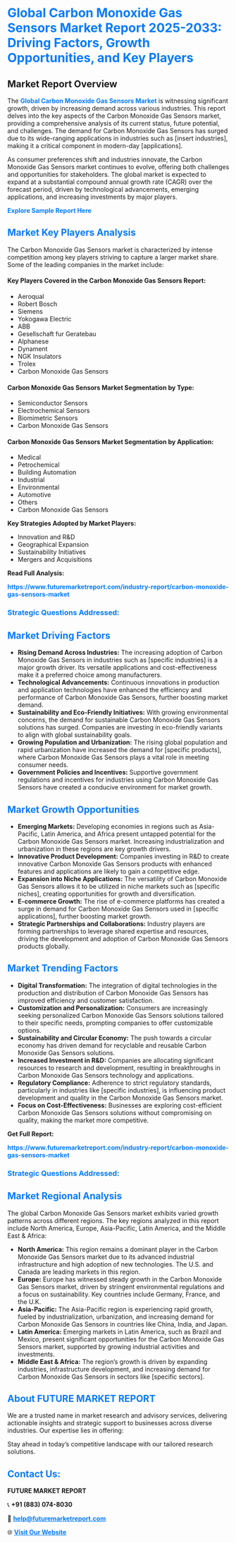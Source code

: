 <h1 style="color: #007BFF;">Global Carbon Monoxide Gas Sensors Market Report 2025-2033: Driving Factors, Growth Opportunities, and Key Players</h1>

<section id="overview">
<h2>Market Report Overview</h2>
<p>The <a href="https://www.futuremarketreport.com/industry-report/carbon-monoxide-gas-sensors-market" style="color: #007BFF; text-decoration: none;"><strong>Global Carbon Monoxide Gas Sensors Market</strong></a> is witnessing significant growth, driven by increasing demand across various industries. This report delves into the key aspects of the Carbon Monoxide Gas Sensors market, providing a comprehensive analysis of its current status, future potential, and challenges. The demand for Carbon Monoxide Gas Sensors has surged due to its wide-ranging applications in industries such as [insert industries], making it a critical component in modern-day [applications].</p>
<p>As consumer preferences shift and industries innovate, the Carbon Monoxide Gas Sensors market continues to evolve, offering both challenges and opportunities for stakeholders. The global market is expected to expand at a substantial compound annual growth rate (CAGR) over the forecast period, driven by technological advancements, emerging applications, and increasing investments by major players.</p>
</section>

<section id="overview">
<p><a href="https://www.futuremarketreport.com/request-sample/reportId=99016" style="color: #007BFF; text-decoration: none;"><strong>Explore Sample Report Here</strong></a></p>
</section>

<section id="key-players">
<h2 style="color: #007BFF;">Market Key Players Analysis</h2>
<p>The Carbon Monoxide Gas Sensors market is characterized by intense competition among key players striving to capture a larger market share. Some of the leading companies in the market include:</p>
<h4>Key Players Covered in the Carbon Monoxide Gas Sensors Report:</h4>
<ul><li>Aeroqual</li><li>Robert Bosch</li><li>Siemens</li><li>Yokogawa Electric</li><li>ABB</li><li>Gesellschaft fur Geratebau</li><li>Alphanese</li><li>Dynament</li><li>NGK Insulators</li><li>Trolex</li><li>Carbon Monoxide Gas Sensors</li></ul>
<h4>Carbon Monoxide Gas Sensors Market Segmentation by Type:</h4>
<ul><li>Semiconductor Sensors</li><li>Electrochemical Sensors</li><li>Biomimetric Sensors</li><li>Carbon Monoxide Gas Sensors</li></ul>

<h4>Carbon Monoxide Gas Sensors Market Segmentation by Application:</h4>
<ul><li>Medical</li><li>Petrochemical</li><li>Building Automation</li><li>Industrial</li><li>Environmental</li><li>Automotive</li><li>Others</li><li>Carbon Monoxide Gas Sensors</li></ul>
<p><strong>Key Strategies Adopted by Market Players:</strong></p>
<ul>
<li>Innovation and R&D</li>
<li>Geographical Expansion</li>
<li>Sustainability Initiatives</li>
<li>Mergers and Acquisitions</li>
</ul>
</section>

<section>
<p><strong>Read Full Analysis: </strong></p><a href="https://www.futuremarketreport.com/industry-report/carbon-monoxide-gas-sensors-market" style="color: #007BFF; text-decoration: none;"><strong>https://www.futuremarketreport.com/industry-report/carbon-monoxide-gas-sensors-market</strong></a>
<h3 style="color: #007BFF;">Strategic Questions Addressed:</h3>
</section>

<section id="driving-factors">
<h2 style="color: #007BFF;">Market Driving Factors</h2>
<ul>
<li><strong>Rising Demand Across Industries:</strong> The increasing adoption of Carbon Monoxide Gas Sensors in industries such as [specific industries] is a major growth driver. Its versatile applications and cost-effectiveness make it a preferred choice among manufacturers.</li>
<li><strong>Technological Advancements:</strong> Continuous innovations in production and application technologies have enhanced the efficiency and performance of Carbon Monoxide Gas Sensors, further boosting market demand.</li>
<li><strong>Sustainability and Eco-Friendly Initiatives:</strong> With growing environmental concerns, the demand for sustainable Carbon Monoxide Gas Sensors solutions has surged. Companies are investing in eco-friendly variants to align with global sustainability goals.</li>
<li><strong>Growing Population and Urbanization:</strong> The rising global population and rapid urbanization have increased the demand for [specific products], where Carbon Monoxide Gas Sensors plays a vital role in meeting consumer needs.</li>
<li><strong>Government Policies and Incentives:</strong> Supportive government regulations and incentives for industries using Carbon Monoxide Gas Sensors have created a conducive environment for market growth.</li>
</ul>
</section>

<section id="growth-opportunities">
<h2 style="color: #007BFF;">Market Growth Opportunities</h2>
<ul>
<li><strong>Emerging Markets:</strong> Developing economies in regions such as Asia-Pacific, Latin America, and Africa present untapped potential for the Carbon Monoxide Gas Sensors market. Increasing industrialization and urbanization in these regions are key growth drivers.</li>
<li><strong>Innovative Product Development:</strong> Companies investing in R&D to create innovative Carbon Monoxide Gas Sensors products with enhanced features and applications are likely to gain a competitive edge.</li>
<li><strong>Expansion into Niche Applications:</strong> The versatility of Carbon Monoxide Gas Sensors allows it to be utilized in niche markets such as [specific niches], creating opportunities for growth and diversification.</li>
<li><strong>E-commerce Growth:</strong> The rise of e-commerce platforms has created a surge in demand for Carbon Monoxide Gas Sensors used in [specific applications], further boosting market growth.</li>
<li><strong>Strategic Partnerships and Collaborations:</strong> Industry players are forming partnerships to leverage shared expertise and resources, driving the development and adoption of Carbon Monoxide Gas Sensors products globally.</li>
</ul>
</section>

<section id="trending-factors">
<h2 style="color: #007BFF;">Market Trending Factors</h2>
<ul>
<li><strong>Digital Transformation:</strong> The integration of digital technologies in the production and distribution of Carbon Monoxide Gas Sensors has improved efficiency and customer satisfaction.</li>
<li><strong>Customization and Personalization:</strong> Consumers are increasingly seeking personalized Carbon Monoxide Gas Sensors solutions tailored to their specific needs, prompting companies to offer customizable options.</li>
<li><strong>Sustainability and Circular Economy:</strong> The push towards a circular economy has driven demand for recyclable and reusable Carbon Monoxide Gas Sensors solutions.</li>
<li><strong>Increased Investment in R&D:</strong> Companies are allocating significant resources to research and development, resulting in breakthroughs in Carbon Monoxide Gas Sensors technology and applications.</li>
<li><strong>Regulatory Compliance:</strong> Adherence to strict regulatory standards, particularly in industries like [specific industries], is influencing product development and quality in the Carbon Monoxide Gas Sensors market.</li>
<li><strong>Focus on Cost-Effectiveness:</strong> Businesses are exploring cost-efficient Carbon Monoxide Gas Sensors solutions without compromising on quality, making the market more competitive.</li>
</ul>
</section>

<section>
<p><strong>Get Full Report: </strong></p><a href="https://www.futuremarketreport.com/industry-report/carbon-monoxide-gas-sensors-market" style="color: #007BFF; text-decoration: none;"><strong>https://www.futuremarketreport.com/industry-report/carbon-monoxide-gas-sensors-market</strong></a>
<h3 style="color: #007BFF;">Strategic Questions Addressed:</h3>
</section>


<section id="regional-analysis">
<h2 style="color: #007BFF;">Market Regional Analysis</h2>
<p>The global Carbon Monoxide Gas Sensors market exhibits varied growth patterns across different regions. The key regions analyzed in this report include North America, Europe, Asia-Pacific, Latin America, and the Middle East & Africa:</p>
<ul>
<li><strong>North America:</strong> This region remains a dominant player in the Carbon Monoxide Gas Sensors market due to its advanced industrial infrastructure and high adoption of new technologies. The U.S. and Canada are leading markets in this region.</li>
<li><strong>Europe:</strong> Europe has witnessed steady growth in the Carbon Monoxide Gas Sensors market, driven by stringent environmental regulations and a focus on sustainability. Key countries include Germany, France, and the U.K.</li>
<li><strong>Asia-Pacific:</strong> The Asia-Pacific region is experiencing rapid growth, fueled by industrialization, urbanization, and increasing demand for Carbon Monoxide Gas Sensors in countries like China, India, and Japan.</li>
<li><strong>Latin America:</strong> Emerging markets in Latin America, such as Brazil and Mexico, present significant opportunities for the Carbon Monoxide Gas Sensors market, supported by growing industrial activities and investments.</li>
<li><strong>Middle East & Africa:</strong> The region’s growth is driven by expanding industries, infrastructure development, and increasing demand for Carbon Monoxide Gas Sensors in sectors like [specific sectors].</li>
</ul>
</section>

<footer>
<h2 style="color: #007BFF;">About FUTURE MARKET REPORT</h2>
<p>We are a trusted name in market research and advisory services, delivering actionable insights and strategic support to businesses across diverse industries. Our expertise lies in offering:</p>

<p>Stay ahead in today’s competitive landscape with our tailored research solutions.</p>

<h2 style="color: #007BFF;">Contact Us:</h2>
<p><strong>FUTURE MARKET REPORT</strong></p>
<p>📞 <strong>+91 (883) 074-8030</strong></p>
<p>📧 <strong><a href="mailto:help@futuremarketreport.com" style="color: #007BFF;">help@futuremarketreport.com</a></strong></p>
<p>🌐 <strong><a href="https://www.futuremarketreport.com/" style="color: #007BFF;">Visit Our Website</a></strong></p>
</footer>